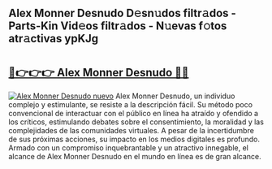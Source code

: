 ## Alex Monner Desnudo D𝚎sn𝚞dos filtr𝚊dos - Parts-Kin Vid𝚎os filtr𝚊dos - N𝚞evas f𝚘tos atr𝚊ctivas ypKJg

# <h2><a href="http://mb5jes3.tromn.icu/?c=Alex+Monner+Desnudo">🔗👉👉👉 Alex Monner Desnudo 🔗🔗</a></h2>

[![Alex Monner Desnudo nuevo](https://i.imgur.com/pEAQMta.gif)](http://mb5jes3.tromn.icu/?c=Alex+Monner+Desnudo)
Alex Monner Desnudo, un individuo complejo y estimulante, se resiste a la descripción fácil. Su método poco convencional de interactuar con el público en línea ha atraído y ofendido a los críticos, estimulando debates sobre el consentimiento, la moralidad y las complejidades de las comunidades virtuales. A pesar de la incertidumbre de sus próximas acciones, su impacto en los medios digitales es profundo. Armado con un compromiso inquebrantable y un atractivo innegable, el alcance de Alex Monner Desnudo en el mundo en línea es de gran alcance.
